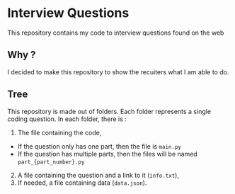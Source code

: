 Interview Questions
===================
This repository contains my code to interview questions found on the web

## Why ?
I decided to make this repository to show the recuiters what I am able to do.

## Tree
This repository is made out of folders. Each folder represents a single coding
question.
In each folder, there is :

1. The file containing the code,
  * If the question only has one part, then the file is `main.py`
  * If the question has multiple parts, then the files will be named `part_{part_number}.py`
2. A file containing the question and a link to it (`info.txt`),
2. If needed, a file containing data (`data.json`).
